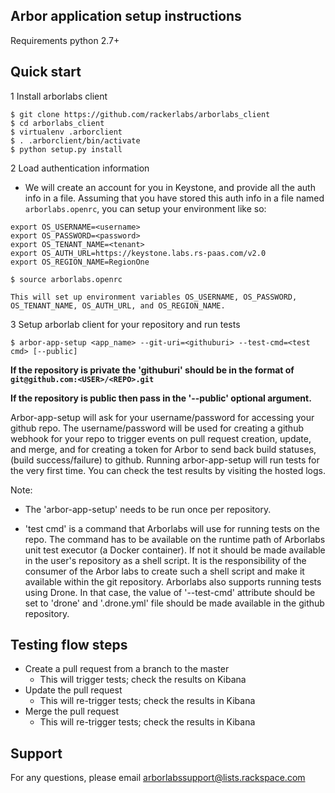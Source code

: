 Arbor application setup instructions
-------------------------------------

Requirements
 python 2.7+
 
Quick start
--------------

1 Install arborlabs client

```
$ git clone https://github.com/rackerlabs/arborlabs_client
$ cd arborlabs_client
$ virtualenv .arborclient
$ . .arborclient/bin/activate
$ python setup.py install
``` 

2 Load authentication information

  - We will create an account for you in Keystone, and provide all the auth info in a file. Assuming that you have stored
    this auth info in a file named `arborlabs.openrc`, you can setup your environment like so:
    
```
export OS_USERNAME=<username>
export OS_PASSWORD=<password>
export OS_TENANT_NAME=<tenant>
export OS_AUTH_URL=https://keystone.labs.rs-paas.com/v2.0
export OS_REGION_NAME=RegionOne
```
   
    
```
$ source arborlabs.openrc
```
    
    This will set up environment variables OS_USERNAME, OS_PASSWORD, OS_TENANT_NAME, OS_AUTH_URL, and OS_REGION_NAME.

3 Setup arborlab client for your repository and run tests

```
$ arbor-app-setup <app_name> --git-uri=<githuburi> --test-cmd=<test cmd> [--public]
```

__If the repository is private the 'githuburi' should be in the format of `git@github.com:<USER>/<REPO>.git`__

__If the repository is public then pass in the '--public' optional argument.__

Arbor-app-setup will ask for your username/password for accessing your github repo.
The username/password will be used for creating a github webhook for your repo to trigger events on pull request creation, update, and merge,
and for creating a token for Arbor to send back build statuses, (build success/failure) to github.
Running arbor-app-setup will run tests for the very first time. You can check the test results by visiting the hosted logs.

Note:

- The 'arbor-app-setup' needs to be run once per repository.

- 'test cmd' is a command that Arborlabs will use for running tests on the repo. The command has to be available on the runtime path of Arborlabs unit test executor (a Docker container). If not it should be made available in the user's repository as a shell script. It is the responsibility of the consumer of the Arbor labs to create such a shell script and make it available within the git repository. Arborlabs also supports running tests using Drone. In that case, the value of '--test-cmd' attribute should be set to 'drone' and '.drone.yml' file should be made available in the github repository.


Testing flow steps
-------------------

- Create a pull request from a branch to the master
   - This will trigger tests; check the results on Kibana
- Update the pull request
   - This will re-trigger tests; check the results in Kibana
- Merge the pull request
   - This will re-trigger tests; check the results in Kibana


Support
--------

For any questions, please email arborlabssupport@lists.rackspace.com


